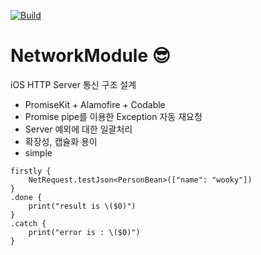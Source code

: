 [![Build](https://github.com/wooky83/NetworkModule/actions/workflows/Build.yml/badge.svg)](https://github.com/wooky83/NetworkModule/actions/workflows/Build.yml)
# NetworkModule :sunglasses:
iOS HTTP Server 통신 구조 설계 
- PromiseKit + Alamofire + Codable
- Promise pipe를 이용한 Exception 자동 재요청
- Server 예외에 대한 일괄처리
- 확장성, 캡슐화 용이
- simple
```
firstly {
    NetRequest.testJson<PersonBean>(["name": "wooky"])
}
.done {
    print("result is \($0)")
}
.catch {
    print("error is : \($0)")
}
```
